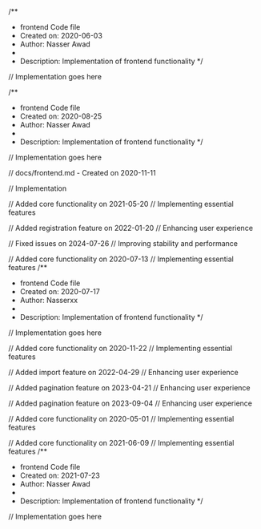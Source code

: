 /**
 * frontend Code file
 * Created on: 2020-06-03
 * Author: Nasser Awad
 *
 * Description: Implementation of frontend functionality
 */
 
// Implementation goes here

/**
 * frontend Code file
 * Created on: 2020-08-25
 * Author: Nasser Awad
 *
 * Description: Implementation of frontend functionality
 */
 
// Implementation goes here

// docs/frontend.md - Created on 2020-11-11

// Implementation

// Added core functionality on 2021-05-20
// Implementing essential features

// Added registration feature on 2022-01-20
// Enhancing user experience

// Fixed issues on 2024-07-26
// Improving stability and performance

// Added core functionality on 2020-07-13
// Implementing essential features
/**
 * frontend Code file
 * Created on: 2020-07-17
 * Author: Nasserxx
 *
 * Description: Implementation of frontend functionality
 */
 
// Implementation goes here


// Added core functionality on 2020-11-22
// Implementing essential features

// Added import feature on 2022-04-29
// Enhancing user experience

// Added pagination feature on 2023-04-21
// Enhancing user experience

// Added pagination feature on 2023-09-04
// Enhancing user experience

// Added core functionality on 2020-05-01
// Implementing essential features

// Added core functionality on 2021-06-09
// Implementing essential features
/**
 * frontend Code file
 * Created on: 2021-07-23
 * Author: Nasser Awad
 *
 * Description: Implementation of frontend functionality
 */
 
// Implementation goes here

